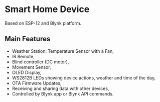 # Smart Home Device
Based on ESP-12 and Blynk platform.

## Main Features
- Weather Station: Temperature Sensor with a Fan,
- IR Remote,
- Blind controller (DC motor),
- Movement Sensor,
- OLED Display,
- WS2812B LEDs showing device actions, weather and time of the day,
- OTA Firmware Updates,
- Receiving and sharing data with other devices,
- Controlled by Blynk app or Blynk API commands.

